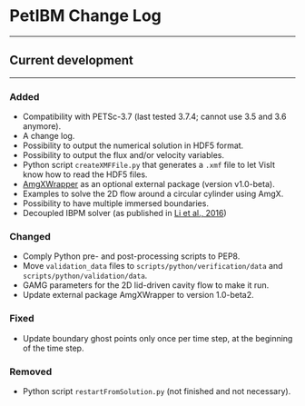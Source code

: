 # PetIBM Change Log

---

## Current development

---

### Added

* Compatibility with PETSc-3.7 (last tested 3.7.4; cannot use 3.5 and 3.6 anymore).
* A change log.
* Possibility to output the numerical solution in HDF5 format.
* Possibility to output the flux and/or velocity variables.
* Python script `createXMFFile.py` that generates a `.xmf` file to let VisIt know how to read the HDF5 files.
* [AmgXWrapper](https://github.com/barbagroup/AmgXWrapper) as an optional external package (version v1.0-beta).
* Examples to solve the 2D flow around a circular cylinder using AmgX.
* Possibility to have multiple immersed boundaries.
* Decoupled IBPM solver (as published in [Li et al., 2016](http://www.sciencedirect.com/science/article/pii/S0045793016302833))

### Changed

* Comply Python pre- and post-processing scripts to PEP8.
* Move `validation_data` files to `scripts/python/verification/data` and `scripts/python/validation/data`.
* GAMG parameters for the 2D lid-driven cavity flow to make it run.
* Update external package AmgXWrapper to version 1.0-beta2.

### Fixed
* Update boundary ghost points only once per time step, at the beginning of the time step.

### Removed

* Python script `restartFromSolution.py` (not finished and not necessary).